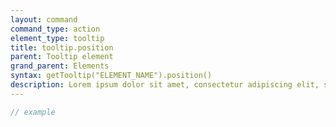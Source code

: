 ```yaml
---
layout: command
command_type: action
element_type: tooltip
title: tooltip.position
parent: Tooltip element
grand_parent: Elements
syntax: getTooltip("ELEMENT_NAME").position()
description: Lorem ipsum dolor sit amet, consectetur adipiscing elit, sed do eiusmod tempor incididunt ut labore et dolore magna aliqua. Ut enim ad minim veniam, quis nostrud exercitation ullamco laboris nisi ut aliquip ex ea commodo consequat.
---
```


```javascript
// example
```